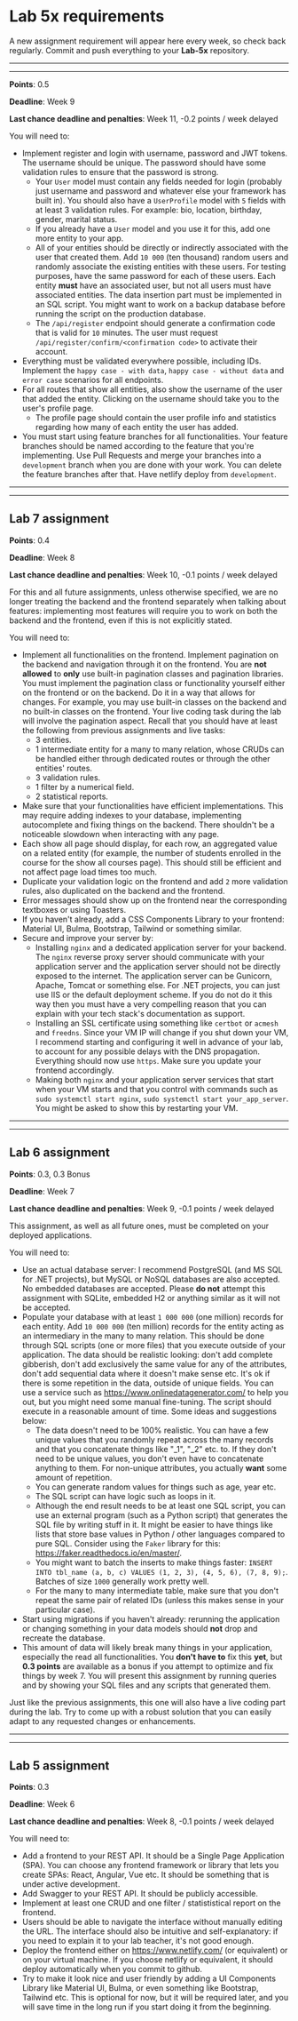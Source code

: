 # Lab 5x requirements

A new assignment requirement will appear here every week, so check back regularly. Commit and push everything to your **Lab-5x** repository.

----
----

**Points**: 0.5

**Deadline**: Week 9

**Last chance deadline and penalties**: Week 11, -0.2 points / week delayed

You will need to:
- Implement register and login with username, password and JWT tokens. The username should be unique. The password should have some validation rules to ensure that the password is strong.  
    - Your `User` model must contain any fields needed for login (probably just username and password and whatever else your framework has built in). You should also have a `UserProfile` model with `5` fields with at least 3 validation rules. For example: bio, location, birthday, gender, marital status.  
    - If you already have a `User` model and you use it for this, add one more entity to your app.
    - All of your entities should be directly or indirectly associated with the user that created them. Add `10 000` (ten thousand) random users and randomly associate the existing entities with these users. For testing purposes, have the same password for each of these users. Each entity **must** have an associated user, but not all users must have associated entities. The data insertion part must be implemented in an SQL script. You might want to work on a backup database before running the script on the production database.
    - The `/api/register` endpoint should generate a confirmation code that is valid for `10` minutes. The user must request `/api/register/confirm/<confirmation code>` to activate their account.
- Everything must be validated everywhere possible, including IDs. Implement the `happy case - with data`, `happy case - without data` and `error case` scenarios for all endpoints.
- For all routes that show all entities, also show the username of the user that added the entity. Clicking on the username should take you to the user's profile page.
    - The profile page should contain the user profile info and statistics regarding how many of each entity the user has added.
- You must start using feature branches for all functionalities. Your feature branches should be named according to the feature that you're implementing. Use Pull Requests and merge your branches into a `development` branch when you are done with your work. You can delete the feature branches after that. Have netlify deploy from `development`.
    
----
----

## Lab 7 assignment

**Points**: 0.4

**Deadline**: Week 8

**Last chance deadline and penalties**: Week 10, -0.1 points / week delayed

For this and all future assignments, unless otherwise specified, we are no longer treating the backend and the frontend separately when talking about features: implementing most features will require you to work on both the backend and the frontend, even if this is not explicitly stated.

You will need to:
- Implement all functionalities on the frontend. Implement pagination on the backend and navigation through it on the frontend. You are **not allowed** to **only** use built-in pagination classes and pagination libraries. You must implement the pagination class or functionality yourself either on the frontend or on the backend. Do it in a way that allows for changes. For example, you may use built-in classes on the backend and no built-in classes on the frontend. Your live coding task during the lab will involve the pagination aspect. Recall that you should have at least the following from previous assignments and live tasks:  
    - 3 entities.
    - 1 intermediate entity for a many to many relation, whose CRUDs can be handled either through dedicated routes or through the other entities' routes.
    - 3 validation rules.
    - 1 filter by a numerical field.
    - 2 statistical reports.
- Make sure that your functionalities have efficient implementations. This may require adding indexes to your database, implementing autocomplete and fixing things on the backend. There shouldn't be a noticeable slowdown when interacting with any page.
- Each show all page should display, for each row, an aggregated value on a related entity (for example, the number of students enrolled in the course for the show all courses page). This should still be efficient and not affect page load times too much.
- Duplicate your validation logic on the frontend and add `2` more validation rules, also duplicated on the backend and the frontend. 
- Error messages should show up on the frontend near the corresponding textboxes or using Toasters.
- If you haven't already, add a CSS Components Library to your frontend: Material UI, Bulma, Bootstrap, Tailwind or something similar.
- Secure and improve your server by:
    - Installing `nginx` and a dedicated application server for your backend. The `nginx` reverse proxy server should communicate with your application server and the application server should not be directly exposed to the internet. The application server can be Gunicorn, Apache, Tomcat or something else. For .NET projects, you can just use IIS or the default deployment scheme. If you do not do it this way then you must have a very compelling reason that you can explain with your tech stack's documentation as support.
    - Installing an SSL certificate using something like `certbot` or `acmesh` and `freedns`. Since your VM IP will change if you shut down your VM, I recommend starting and configuring it well in advance of your lab, to account for any possible delays with the DNS propagation. Everything should now use `https`. Make sure you update your frontend accordingly.
    - Making both `nginx` and your application server services that start when your VM starts and that you control with commands such as `sudo systemctl start nginx`, `sudo systemctl start your_app_server`. You might be asked to show this by restarting your VM.



----
----

## Lab 6 assignment

**Points**: 0.3, 0.3 Bonus

**Deadline**: Week 7

**Last chance deadline and penalties**: Week 9, -0.1 points / week delayed

This assignment, as well as all future ones, must be completed on your deployed applications.

You will need to:
- Use an actual database server: I recommend PostgreSQL (and MS SQL for .NET projects), but MySQL or NoSQL databases are also accepted. No embedded databases are accepted. Please **do not** attempt this assignment with SQLite, embedded H2 or anything similar as it will not be accepted.
- Populate your database with at least `1 000 000` (one million) records for each entity. Add `10 000 000` (ten million) records for the entity acting as an intermediary in the many to many relation. This should be done through SQL scripts (one or more files) that you execute outside of your application. The data should be realistic looking: don't add complete gibberish, don't add exclusively the same value for any of the attributes, don't add sequential data where it doesn't make sense etc. It's ok if there is some repetition in the data, outside of unique fields. You can use a service such as https://www.onlinedatagenerator.com/ to help you out, but you might need some manual fine-tuning. The script should execute in a reasonable amount of time. Some ideas and suggestions below:  
  - The data doesn't need to be 100% realistic. You can have a few unique values that you randomly repeat across the many records and that you concatenate things like "\_1", "\_2" etc. to. If they don't need to be unique values, you don't even have to concatenate anything to them. For non-unique attributes, you actually **want** some amount of repetition.  
  - You can generate random values for things such as age, year etc.  
  - The SQL script can have logic such as loops in it.  
  - Although the end result needs to be at least one SQL script, you can use an external program (such as a Python script) that generates the SQL file by writing stuff in it. It might be easier to have things like lists that store base values in Python / other languages compared to pure SQL. Consider using the `Faker` library for this: https://faker.readthedocs.io/en/master/. 
  - You might want to batch the inserts to make things faster: `INSERT INTO tbl_name (a, b, c) VALUES (1, 2, 3), (4, 5, 6), (7, 8, 9);`. Batches of size `1000` generally work pretty well.
  - For the many to many intermediate table, make sure that you don't repeat the same pair of related IDs (unless this makes sense in your particular case).  
- Start using migrations if you haven't already: rerunning the application or changing something in your data models should **not** drop and recreate the database.
- This amount of data will likely break many things in your application, especially the read all functionalities. You **don't have to** fix this **yet**, but **0.3 points** are available as a bonus if you attempt to optimize and fix things by week 7. You will present this assignment by running queries and by showing your SQL files and any scripts that generated them.

Just like the previous assignments, this one will also have a live coding part during the lab. Try to come up with a robust solution that you can easily adapt to any requested changes or enhancements.


----
----

## Lab 5 assignment

**Points**: 0.3

**Deadline**: Week 6

**Last chance deadline and penalties**: Week 8, -0.1 points / week delayed

You will need to:
- Add a frontend to your REST API. It should be a Single Page Application (SPA). You can choose any frontend framework or library that lets you create SPAs: React, Angular, Vue etc. It should be something that is under active development.
- Add Swagger to your REST API. It should be publicly accessible.
- Implement at least one CRUD and one filter / statististical report on the frontend.
- Users should be able to navigate the interface without manually editing the URL. The interface should also be intuitive and self-explanatory: if you need to explain it to your lab teacher, it's not good enough.
- Deploy the frontend either on https://www.netlify.com/ (or equivalent) or on your virtual machine. If you choose netlify or equivalent, it should deploy automatically when you commit to github.
- Try to make it look nice and user friendly by adding a UI Components Library like Material UI, Bulma, or even something like Bootstrap, Tailwind etc. This is optional for now, but it will be required later, and you will save time in the long run if you start doing it from the beginning.
